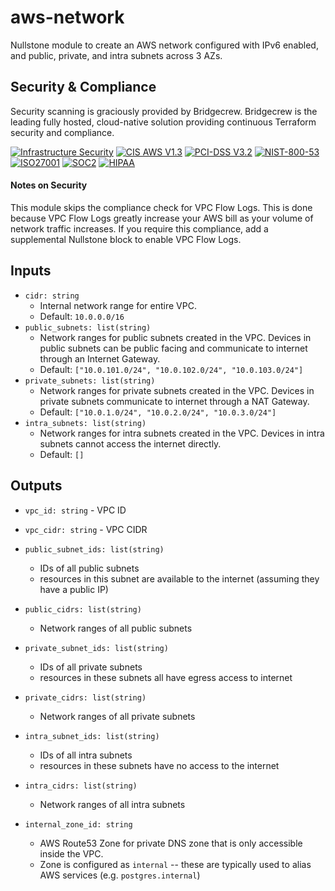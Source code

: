 # aws-network

Nullstone module to create an AWS network configured with IPv6 enabled, and public, private, and intra subnets across 3 AZs.

## Security & Compliance

Security scanning is graciously provided by Bridgecrew. Bridgecrew is the leading fully hosted, cloud-native solution providing continuous Terraform security and compliance.

[![Infrastructure Security](https://www.bridgecrew.cloud/badges/github/nullstone-modules/aws-network/general)](https://www.bridgecrew.cloud/link/badge?vcs=github&fullRepo=nullstone-modules%2Faws-network&benchmark=INFRASTRUCTURE+SECURITY)
[![CIS AWS V1.3](https://www.bridgecrew.cloud/badges/github/nullstone-modules/aws-network/cis_aws_13)](https://www.bridgecrew.cloud/link/badge?vcs=github&fullRepo=nullstone-modules%2Faws-network&benchmark=CIS+AWS+V1.3)
[![PCI-DSS V3.2](https://www.bridgecrew.cloud/badges/github/nullstone-modules/aws-network/pci)](https://www.bridgecrew.cloud/link/badge?vcs=github&fullRepo=nullstone-modules%2Faws-network&benchmark=PCI-DSS+V3.2)
[![NIST-800-53](https://www.bridgecrew.cloud/badges/github/nullstone-modules/aws-network/nist)](https://www.bridgecrew.cloud/link/badge?vcs=github&fullRepo=nullstone-modules%2Faws-network&benchmark=NIST-800-53)
[![ISO27001](https://www.bridgecrew.cloud/badges/github/nullstone-modules/aws-network/iso)](https://www.bridgecrew.cloud/link/badge?vcs=github&fullRepo=nullstone-modules%2Faws-network&benchmark=ISO27001)
[![SOC2](https://www.bridgecrew.cloud/badges/github/nullstone-modules/aws-network/soc2)](https://www.bridgecrew.cloud/link/badge?vcs=github&fullRepo=nullstone-modules%2Faws-network&benchmark=SOC2)
[![HIPAA](https://www.bridgecrew.cloud/badges/github/nullstone-modules/aws-network/hipaa)](https://www.bridgecrew.cloud/link/badge?vcs=github&fullRepo=nullstone-modules%2Faws-network&benchmark=HIPAA)

#### Notes on Security

This module skips the compliance check for VPC Flow Logs.
This is done because VPC Flow Logs greatly increase your AWS bill as your volume of network traffic increases.
If you require this compliance, add a supplemental Nullstone block to enable VPC Flow Logs.

## Inputs

- `cidr: string`
  - Internal network range for entire VPC.
  - Default: `10.0.0.0/16`
- `public_subnets: list(string)`
  - Network ranges for public subnets created in the VPC. Devices in public subnets can be public facing and communicate to internet through an Internet Gateway.
  - Default: `["10.0.101.0/24", "10.0.102.0/24", "10.0.103.0/24"]`
- `private_subnets: list(string)`
  - Network ranges for private subnets created in the VPC. Devices in private subnets communicate to internet through a NAT Gateway.
  - Default: `["10.0.1.0/24", "10.0.2.0/24", "10.0.3.0/24"]`
- `intra_subnets: list(string)`
  - Network ranges for intra subnets created in the VPC. Devices in intra subnets cannot access the internet directly.
  - Default: `[]`

## Outputs

- `vpc_id: string` - VPC ID

- `vpc_cidr: string` - VPC CIDR

- `public_subnet_ids: list(string)` 
  - IDs of all public subnets 
  - resources in this subnet are available to the internet (assuming they have a public IP)

- `public_cidrs: list(string)`
  - Network ranges of all public subnets

- `private_subnet_ids: list(string)`
  - IDs of all private subnets
  - resources in these subnets all have egress access to internet

- `private_cidrs: list(string)`
  - Network ranges of all private subnets

- `intra_subnet_ids: list(string)`
  - IDs of all intra subnets
  - resources in these subnets have no access to the internet

- `intra_cidrs: list(string)`
  - Network ranges of all intra subnets

- `internal_zone_id: string`
  - AWS Route53 Zone for private DNS zone that is only accessible inside the VPC.
  - Zone is configured as `internal` -- these are typically used to alias AWS services (e.g. `postgres.internal`)
